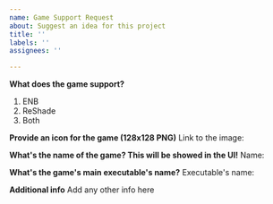 ```yaml
---
name: Game Support Request
about: Suggest an idea for this project
title: ''
labels: ''
assignees: ''

---
```


**What does the game support?**
1) ENB
2) ReShade
3) Both

**Provide an icon for the game (128x128 PNG)**
Link to the image:

**What's the name of the game? This will be showed in the UI!**
Name: 

**What's the game's main executable's name?**
Executable's name:

**Additional info**
Add any other info here
